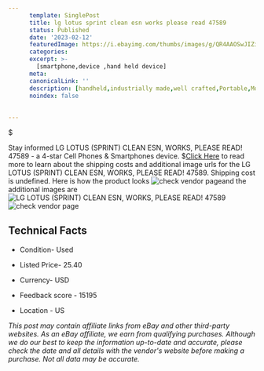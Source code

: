 ```yaml
---
      template: SinglePost
      title: lg lotus sprint clean esn works please read 47589
      status: Published
      date: '2023-02-12'
      featuredImage: https://i.ebayimg.com/thumbs/images/g/QR4AAOSwJIZiOHoq/s-l225.jpg
      categories: 
      excerpt: >-
        [smartphone,device ,hand held device]
      meta:
      canonicalLink: ''
      description: [handheld,industrially made,well crafted,Portable,Mobile,Compact,Convenient,Lightweight,Maneuverable,Man-portable,Miniature,Carriable,Hand-held,Light,Holdable,Transportable,Mobile device,Pocket-sized,On-the-go,Wireless,Cordless,Compact size,Convenient size, smartphone,device ,hand held device]
      noindex: false
      
        
---
```

$

Stay informed LG LOTUS (SPRINT) CLEAN ESN, WORKS, PLEASE READ! 47589 - a 4-star Cell Phones & Smartphones device.
$[Click Here](https://www.ebay.com/itm/175209484787?hash=item28cb4c91f3%3Ag%3AQR4AAOSwJIZiOHoq&amdata=enc%3AAQAHAAAA0EdQAvtotEFm4rEw4mudrM8Uy%2BYc1Kd%2FxZAHEy5Cihzv%2B%2Bg12OUxkuwlrHhoekAILSmASPvoknFFB4wmlkdhrjpu48dW9XbOLVHpPRWlTLOXhqORqeCjvM%2BA1dB4DqEfMZU5hid84Fg12I%2F89yptP%2B%2B6djpxSAG6gqzDhuD21%2B97HmQo5Mt3MbBm6fBwzTFBFqtPiiIPAdr%2FvwB4fA13u2GHX8waZFUPR1qnYNtyBz9xZD6CjF9vWztxTJSMzD5ILTHNgUpYWsD4fK5fE4i2FPw%3D&mkevt=1&mkcid=1&mkrid=711-53200-19255-0&campid=%253CePNCampaignId%253E&customid=%253CreferenceId%253E&toolid=10049) to read more to learn about the shipping costs and additional image urls for the LG LOTUS (SPRINT) CLEAN ESN, WORKS, PLEASE READ! 47589. Shipping cost is undefined. Here is how the product looks ![check vendor page](https://i.ebayimg.com/thumbs/images/g/QR4AAOSwJIZiOHoq/s-l225.jpg)and the additional images are![LG LOTUS (SPRINT) CLEAN ESN, WORKS, PLEASE READ! 47589](https://i.ebayimg.com/images/g/QR4AAOSwJIZiOHoq/s-l1600.jpg)![check vendor page](https://origin-galleryplus.ebayimg.com/ws/web/175209484787_2_0_1/225x225.jpg,https://origin-galleryplus.ebayimg.com/ws/web/175209484787_3_0_1/225x225.jpg,https://origin-galleryplus.ebayimg.com/ws/web/175209484787_4_0_1/225x225.jpg)



 ## Technical Facts 



     
      

 - Condition- Used 


      

 - Listed Price- 25.40 


      

 - Currency- USD 


      

 - Feedback score - 15195 


      

 - Location - US 


      
      

 *_This post may contain affiliate links from eBay and other third-party websites. As an eBay affiliate, we earn from qualifying purchases. Although we do our best to keep the information up-to-date and accurate, please check the date and all details with the vendor's website before making a purchase. Not all data may be accurate._*






